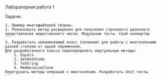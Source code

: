 Лабораторная работа 1

Задачи:

    1. Пример многофайловой сборки.
    2. Реализовать метод расширения для получения строкового двоичного представления вещественного числа. Модульные тесты. Свой конвертер
    ```
    3. Разработать неизменяемый класс (полином) для работы с многочленами разной степени от одной переменной.
    Для разработанного класса переопределить виртуальные методы:
        1. Equals
        2. GetHashCode
        3. ToString
        4. MemberwiseClone
    Перегрузить методы операций с многочленом. Разработать Unit тесты.
    ```